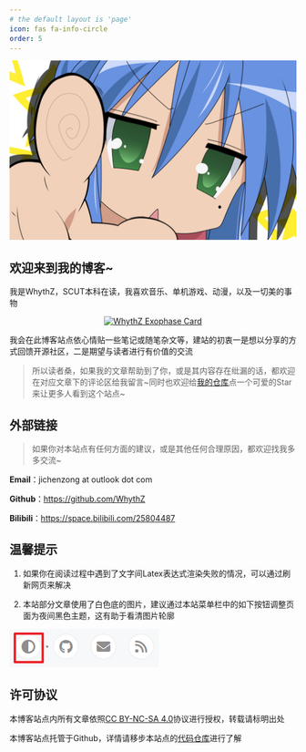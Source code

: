 ```yaml
---
# the default layout is 'page'
icon: fas fa-info-circle
order: 5
---
```


<!-- 图标资源及其配置名称来源于https://fontawesome.com/icons -->

<!-- > Add Markdown syntax content to file `_tabs/about.md`{: .filepath } and it will show up on this page.
{: .prompt-tip } -->

![KonataIzumi.jpg](/assets/img/KonataIzumi.jpg)

## 欢迎来到我的博客~

我是WhythZ，SCUT本科在读，我喜欢音乐、单机游戏、动漫，以及一切美的事物

<div align=center>
<p align="center">
  <a href="https://www.exophase.com/user/WhythZ/"><img src="https://card.exophase.com/2/0/282708.png?1736352697" alt="WhythZ Exophase Card"></a>
</p>
</div>

我会在此博客站点依心情贴一些笔记或随笔杂文等，建站的初衷一是想以分享的方式回馈开源社区，二是期望与读者进行有价值的交流

>所以读者桑，如果我的文章帮助到了你，或是其内容存在纰漏的话，都欢迎在对应文章下的评论区给我留言~同时也欢迎给[我的仓库](https://github.com/WhythZ/whythz.github.io)点一个可爱的Star来让更多人看到这个站点~

## 外部链接

>如果你对本站点有任何方面的建议，或是其他任何合理原因，都欢迎找我多多交流~

**Email**：jichenzong at outlook dot com

**Github**：<https://github.com/WhythZ>

**Bilibili**：<https://space.bilibili.com/25804487>

## 温馨提示

1. 如果你在阅读过程中遇到了文字间Latex表达式渲染失败的情况，可以通过刷新网页来解决

2. 本站部分文章使用了白色底的图片，建议通过本站菜单栏中的如下按钮调整页面为夜间黑色主题，这有助于看清图片轮廓

![LightsOffButton.png](/assets/img/LightsOffButton.png)

## 许可协议

本博客站点内所有文章依照[CC BY-NC-SA 4.0](https://creativecommons.org/licenses/by-nc-sa/4.0/deed.zh-hans)协议进行授权，转载请标明出处

本博客站点托管于Github，详情请移步本站点的[代码仓库](https://github.com/WhythZ/whythz.github.io)进行了解
